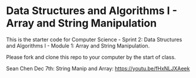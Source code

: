 # Data Structures and Algorithms I - Array and String Manipulation

This is the starter code for Computer Science - Sprint 2: Data Structures and Algorithms I - Module 1: Array and String Manipulation.

Please fork and clone this repo to your computer by the start of class.

Sean Chen Dec 7th: String Manip and Array: https://youtu.be/fHxNLJXAeek
